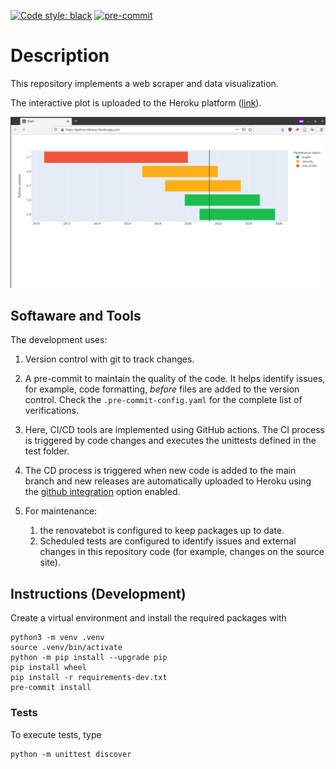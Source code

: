 [![Code style: black](https://img.shields.io/badge/code%20style-black-000000.svg)](https://github.com/psf/black)
[![pre-commit](https://img.shields.io/badge/pre--commit-enabled-brightgreen?logo=pre-commit&logoColor=white)](https://github.com/pre-commit/pre-commit)


# Description
This repository implements a web scraper and data visualization.

The interactive plot is uploaded to the Heroku platform ([link](https://python-releases.herokuapp.com/)).

![visualization](img/visualization.png)


## Softaware and Tools
The development uses:
1. Version control with git to track changes.

1. A pre-commit to maintain the quality of the code. It helps identify issues, for example, code formatting, *before* files are added to the version control. Check the `.pre-commit-config.yaml` for the complete list of verifications.

1. Here, CI/CD tools are implemented using GitHub actions. The CI process is triggered by code changes and
executes the unittests defined in the test folder.

1. The CD process is triggered when new code is added to the main branch and new releases are automatically uploaded to Heroku using the [github integration](https://devcenter.heroku.com/articles/github-integration) option enabled.

1. For maintenance:
    1. the renovatebot is configured to keep packages up to date.
    1. Scheduled tests are configured to identify issues and external changes in this repository code (for example, changes on the source site).


## Instructions (Development)
Create a virtual environment and install the required packages with
```
python3 -m venv .venv
source .venv/bin/activate
python -m pip install --upgrade pip
pip install wheel
pip install -r requirements-dev.txt
pre-commit install
```


### Tests
To execute tests, type
```
python -m unittest discover
```
